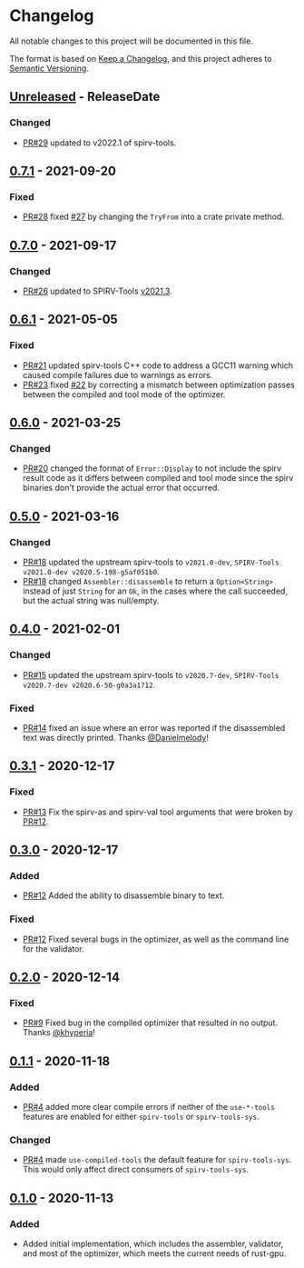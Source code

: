 <!-- markdownlint-disable blanks-around-headings blanks-around-lists no-duplicate-heading -->

# Changelog
All notable changes to this project will be documented in this file.

The format is based on [Keep a Changelog](https://keepachangelog.com/en/1.0.0/),
and this project adheres to [Semantic Versioning](https://semver.org/spec/v2.0.0.html).

<!-- next-header -->
## [Unreleased] - ReleaseDate
### Changed
- [PR#29](https://github.com/EmbarkStudios/spirv-tools-rs/pull/29) updated to v2022.1 of spirv-tools.

## [0.7.1] - 2021-09-20
### Fixed
- [PR#28](https://github.com/EmbarkStudios/spirv-tools-rs/pull/28) fixed [#27](https://github.com/EmbarkStudios/spirv-tools-rs/issues/27) by changing the `TryFrom` into a crate private method.

## [0.7.0] - 2021-09-17
### Changed
- [PR#26](https://github.com/EmbarkStudios/spirv-tools-rs/pull/26) updated to SPIRV-Tools [v2021.3](https://github.com/KhronosGroup/SPIRV-Tools/releases/tag/v2021.3).

## [0.6.1] - 2021-05-05
### Fixed
- [PR#21](https://github.com/EmbarkStudios/spirv-tools-rs/pull/21) updated spirv-tools C++ code to address a GCC11 warning which caused compile failures due to warnings as errors.
- [PR#23](https://github.com/EmbarkStudios/spirv-tools-rs/pull/23) fixed [#22](https://github.com/EmbarkStudios/spirv-tools-rs/issues/22) by correcting a mismatch between optimization passes between the compiled and tool mode of the optimizer.

## [0.6.0] - 2021-03-25
### Changed
- [PR#20](https://github.com/EmbarkStudios/spirv-tools-rs/pull/20) changed the format of `Error::Display` to not include the spirv result code as it differs between compiled and tool mode since the spirv binaries don't provide the actual error that occurred.

## [0.5.0] - 2021-03-16
### Changed
- [PR#18](https://github.com/EmbarkStudios/spirv-tools-rs/pull/18) updated the upstream spirv-tools to `v2021.0-dev`, `SPIRV-Tools v2021.0-dev v2020.5-198-g5af051b0`.
- [PR#18](https://github.com/EmbarkStudios/spirv-tools-rs/pull/18) changed `Assembler::disassemble` to return a `Option<String>` instead of just `String` for an `Ok`, in the cases where the call succeeded, but the actual string was null/empty.

## [0.4.0] - 2021-02-01
### Changed
- [PR#15](https://github.com/EmbarkStudios/spirv-tools-rs/pull/15) updated the upstream spirv-tools to `v2020.7-dev`, `SPIRV-Tools v2020.7-dev v2020.6-50-g0a3a1712`.

### Fixed
- [PR#14](https://github.com/EmbarkStudios/spirv-tools-rs/pull/14) fixed an issue where an error was reported if the disassembled text was directly printed. Thanks [@Danielmelody](https://github.com/Danielmelody)!

## [0.3.1] - 2020-12-17
### Fixed
- [PR#13](https://github.com/EmbarkStudios/spirv-tools-rs/pull/13) Fix the spirv-as and spirv-val tool arguments that were broken by [PR#12](https://github.com/EmbarkStudios/spirv-tools-rs/pull/12).

## [0.3.0] - 2020-12-17
### Added
- [PR#12](https://github.com/EmbarkStudios/spirv-tools-rs/pull/12) Added the ability to disassemble binary to text.

### Fixed
- [PR#12](https://github.com/EmbarkStudios/spirv-tools-rs/pull/12) Fixed several bugs in the optimizer, as well as the command line for the validator.

## [0.2.0] - 2020-12-14
### Fixed
- [PR#9](https://github.com/EmbarkStudios/spirv-tools-rs/pull/9) Fixed bug in the compiled optimizer that resulted in no output. Thanks [@khyperia](https://github.com/khyperia)!

## [0.1.1] - 2020-11-18
### Added
- [PR#4](https://github.com/EmbarkStudios/spirv-tools-rs/pull/4) added more clear compile errors if neither of the `use-*-tools` features are enabled for either `spirv-tools` or `spirv-tools-sys`.

### Changed
- [PR#4](https://github.com/EmbarkStudios/spirv-tools-rs/pull/4) made `use-compiled-tools` the default feature for `spirv-tools-sys`. This would only affect direct consumers of `spirv-tools-sys`.

## [0.1.0] - 2020-11-13
### Added
- Added initial implementation, which includes the assembler, validator, and most of the optimizer, which meets the current needs of rust-gpu.

<!-- next-url -->
[Unreleased]: https://github.com/EmbarkStudios/spirv-tools-rs/compare/0.7.1...HEAD
[0.7.1]: https://github.com/EmbarkStudios/spirv-tools-rs/compare/0.7.0...0.7.1
[0.7.0]: https://github.com/EmbarkStudios/spirv-tools-rs/compare/0.6.1...0.7.0
[0.6.1]: https://github.com/EmbarkStudios/spirv-tools-rs/compare/0.6.0...0.6.1
[0.6.0]: https://github.com/EmbarkStudios/spirv-tools-rs/compare/0.5.0...0.6.0
[0.5.0]: https://github.com/EmbarkStudios/spirv-tools-rs/compare/0.4.0...0.5.0
[0.4.0]: https://github.com/EmbarkStudios/spirv-tools-rs/compare/0.3.1...0.4.0
[0.3.1]: https://github.com/EmbarkStudios/spirv-tools-rs/compare/0.3.0...0.3.1
[0.3.0]: https://github.com/EmbarkStudios/spirv-tools-rs/compare/0.2.0...0.3.0
[0.2.0]: https://github.com/EmbarkStudios/spirv-tools-rs/compare/0.1.1...0.2.0
[0.1.1]: https://github.com/EmbarkStudios/spirv-tools-rs/compare/0.1.0...0.1.1
[0.1.0]: https://github.com/EmbarkStudios/spirv-tools-rs/releases/tag/0.1.0

